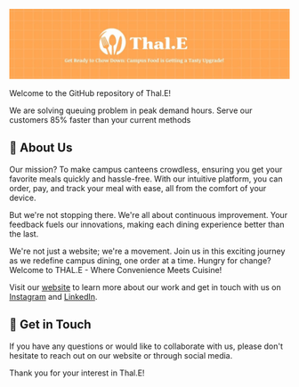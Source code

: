 
![Organization Logo](thale-banner.jpg)

Welcome to the GitHub repository of Thal.E! 

We are solving queuing problem in peak demand hours. Serve our customers 85% faster than your current methods

## 🚀 About Us

Our mission? To make campus canteens crowdless, ensuring you get your favorite meals quickly and hassle-free. With our intuitive platform, you can order, pay, and track your meal with ease, all from the comfort of your device.

But we're not stopping there. We're all about continuous improvement. Your feedback fuels our innovations, making each dining experience better than the last.

We're not just a website; we're a movement. Join us in this exciting journey as we redefine campus dining, one order at a time. Hungry for change? Welcome to THAL.E - Where Convenience Meets Cuisine!

Visit our [website](https://thale.in) to learn more about our work and get in touch with us on [Instagram](https://www.instagram.com/official_thal.e/) and [LinkedIn](https://www.linkedin.com/company/thal-e/).


## 📢 Get in Touch

If you have any questions or would like to collaborate with us, please don't hesitate to reach out on our website or through social media.

Thank you for your interest in Thal.E!


